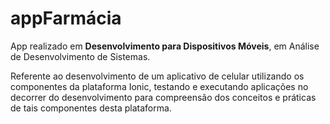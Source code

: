 # appFarmácia
 App realizado em **Desenvolvimento para Dispositivos Móveis**, em Análise de Desenvolvimento de Sistemas.

Referente ao desenvolvimento de um aplicativo de celular utilizando os componentes da plataforma Ionic, testando e executando aplicações no decorrer do desenvolvimento para compreensão dos conceitos e práticas de tais componentes desta plataforma.
